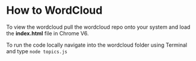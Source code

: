 # How to WordCloud

To view the wordcloud pull the wordcloud repo onto your system and load the **index.html** file in Chrome V6. 

To run the code locally navigate into the wordcloud folder using Terminal and type `node topics.js`

